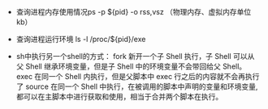 - 查询进程内存使用情况ps -p ${pid} -o rss,vsz   （物理内存、虚拟内存单位 kb）

- 查询进程运行环境  ls -l /proc/${pid}/exe

- sh中执行另一个shell的方式：
  fork	新开一个子 Shell 执行，子 Shell 可以从父 Shell 继承环境变量，但是子 Shell 中的环境变量不会带回给父 Shell。
  exec	在同一个 Shell 内执行，但是父脚本中 exec 行之后的内容就不会再执行了
  source	在同一个 Shell 中执行，在被调用的脚本中声明的变量和环境变量, 都可以在主脚本中进行获取和使用，相当于合并两个脚本在执行。

  
